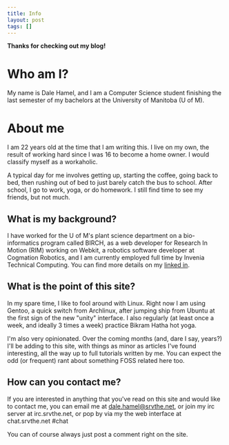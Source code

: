 ```yaml
---
title: Info
layout: post
tags: []
---
```



**Thanks for checking out my blog!**

Who am I?
=========

My name is Dale Hamel, and I am a Computer Science student finishing the last semester of my bachelors at the University of Manitoba (U of M).

About me
========

I am 22 years old at the time that I am writing this. I live on my own, the result of working hard since I was 16 to become a home owner. I would classify myself as a workaholic.

A typical day for me involves getting up, starting the coffee, going back to bed, then rushing out of bed to just barely catch the bus to school. After school, I go to work, yoga, or do homework. I still find time to see my friends, but not much.

What is my background?
----------------------

I have worked for the U of M's plant science department on a bio-informatics program called BIRCH, as a web developer for Research In Motion (RIM) working on Webkit, a robotics software developer at Cogmation Robotics, and I am currently employed full time by Invenia Technical Computing. You can find more details on my [linked in](https://ca.linkedin.com/pub/dale-hamel/34/45b/6b9 "linked in").

What is the point of this site?
-------------------------------

In my spare time, I like to fool around with Linux. Right now I am using Gentoo, a quick switch from Archlinux, after jumping ship from Ubuntu at the first sign of the new "unity" interface. I also regularly (at least once a week, and ideally 3 times a week) practice Bikram Hatha hot yoga.

I'm also very opinionated. Over the coming months (and, dare I say, years?) I'll be adding to this site, with things as minor as articles I've found interesting, all the way up to full tutorials written by me. You can expect the odd (or frequent) rant about something FOSS related here too.

How can you contact me?
-----------------------

If you are interested in anything that you've read on this site and would like to contact me, you can email me at dale.hamel@srvthe.net, or join my irc server at irc.srvthe.net, or pop by via my the web interface at chat.srvthe.net \#chat

You can of course always just post a comment right on the site.
